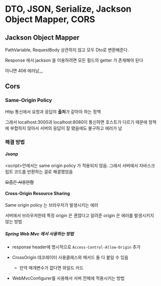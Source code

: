 # DTO, JSON, Serialize, Jackson Object Mapper, CORS

## Jackson Object Mapper

PathVariable, RequestBody 상관하지 않고 모두 Dto로 변환해준다.

Response 에서 jackson 을 이용하려면 모든 필드의 getter 가 존재해야 된다

아니면 406 에러남,,,

## Cors

### Same-Origin Policy

Http 통신에서 요청과 응답의 **출처**가 같아야 하는 정책

그래서 localhost:3000과 localhost:8080이 통신하면 호스트가 다르기 때문에 정책에 부합하지 않아서 서버의 응답이 잘 됐음에도 불구하고 에러가 남

### 해결 방법

#### Jsonp

&lt;script&gt;안에서는 same origin policy 가 적용되지 않음. 그래서 서버에서 자바스크립트 코드를 반환하는 걸로 해결했었음

~~요즘은 사용안함~~

#### Cross-Origin Resource Sharing

Same origin policy 는 브라우저가 발생시키는 에러

서버에서 브라우저한테 특정 origin 은 괜찮다고 알려준 origin 은 에러를 발생시키지 않는 방법

##### Spring Web Mvc 에서 사용하는 방법

- response header에 명시적으로 `Access-Control-Allow-Origin` 추가

- CrossOrigin 데코레이터 사용클래스와 메서드 둘 다 붙일 수 있음

    - 만약 매개변수가 없다면 와일드 카드

- WebMvcConfigurer를 사용해서 서버 전체에 적용시키는 방법

